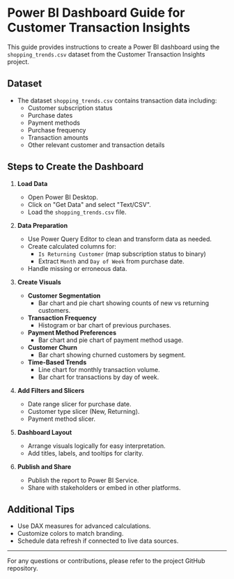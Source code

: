 # Power BI Dashboard Guide for Customer Transaction Insights

This guide provides instructions to create a Power BI dashboard using the `shopping_trends.csv` dataset from the Customer Transaction Insights project.

## Dataset

- The dataset `shopping_trends.csv` contains transaction data including:
  - Customer subscription status
  - Purchase dates
  - Payment methods
  - Purchase frequency
  - Transaction amounts
  - Other relevant customer and transaction details

## Steps to Create the Dashboard

1. **Load Data**
   - Open Power BI Desktop.
   - Click on "Get Data" and select "Text/CSV".
   - Load the `shopping_trends.csv` file.

2. **Data Preparation**
   - Use Power Query Editor to clean and transform data as needed.
   - Create calculated columns for:
     - `Is Returning Customer` (map subscription status to binary)
     - Extract `Month` and `Day of Week` from purchase date.
   - Handle missing or erroneous data.

3. **Create Visuals**
   - **Customer Segmentation**
     - Bar chart and pie chart showing counts of new vs returning customers.
   - **Transaction Frequency**
     - Histogram or bar chart of previous purchases.
   - **Payment Method Preferences**
     - Bar chart and pie chart of payment method usage.
   - **Customer Churn**
     - Bar chart showing churned customers by segment.
   - **Time-Based Trends**
     - Line chart for monthly transaction volume.
     - Bar chart for transactions by day of week.

4. **Add Filters and Slicers**
   - Date range slicer for purchase date.
   - Customer type slicer (New, Returning).
   - Payment method slicer.

5. **Dashboard Layout**
   - Arrange visuals logically for easy interpretation.
   - Add titles, labels, and tooltips for clarity.

6. **Publish and Share**
   - Publish the report to Power BI Service.
   - Share with stakeholders or embed in other platforms.

## Additional Tips

- Use DAX measures for advanced calculations.
- Customize colors to match branding.
- Schedule data refresh if connected to live data sources.

---

For any questions or contributions, please refer to the project GitHub repository.
